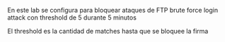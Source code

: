En este lab se configura para bloquear ataques de FTP brute force login attack con threshold de 5 durante 5 minutos

El threshold es la cantidad de matches hasta que se bloquee la firma